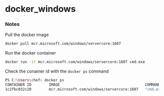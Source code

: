 # docker_windows
  
  
### Notes
  
Pull the docker image
```bash
docker pull mcr.microsoft.com/windows/servercore:1607
```
  
Run the docker container
```bash
docker run -it mcr.microsoft.com/windows/servercore:1607 cmd.exe
```
  
Check the conainer id with the `docker ps` command
```bash
PS C:\Users\chef> docker ps
CONTAINER ID        IMAGE                                       COMMAND             CREATED             STATUS              PORTS               NAMES
1c2fbc032c20        mcr.microsoft.com/windows/servercore:1607   "cmd.exe"           32 minutes ago      Up 32 minutes                           berserk_hypatia
```
